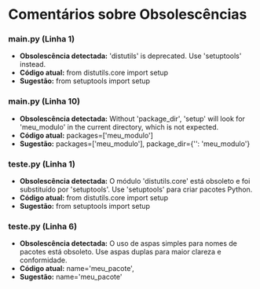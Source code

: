 # Comentários sobre Obsolescências

### main.py (Linha 1)
- **Obsolescência detectada:** 'distutils' is deprecated. Use 'setuptools' instead.
- **Código atual:** from distutils.core import setup
- **Sugestão:** from setuptools import setup


### main.py (Linha 10)
- **Obsolescência detectada:** Without 'package_dir', 'setup' will look for 'meu_modulo' in the current directory, which is not expected.
- **Código atual:** packages=['meu_modulo']
- **Sugestão:** packages=['meu_modulo'], package_dir={'': 'meu_modulo'}


### teste.py (Linha 1)
- **Obsolescência detectada:** O módulo 'distutils.core' está obsoleto e foi substituído por 'setuptools'. Use 'setuptools' para criar pacotes Python.
- **Código atual:** from distutils.core import setup
- **Sugestão:** from setuptools import setup


### teste.py (Linha 6)
- **Obsolescência detectada:** O uso de aspas simples para nomes de pacotes está obsoleto. Use aspas duplas para maior clareza e conformidade.
- **Código atual:**         name='meu_pacote',
- **Sugestão:**         name='meu_pacote'

